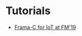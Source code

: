
# Tutorials

- [Frama-C for IoT at FM'19](tutorials/Tutorial-FM-19-Formal-Verification-of-IoT-Software-with-Frama-C.md)
